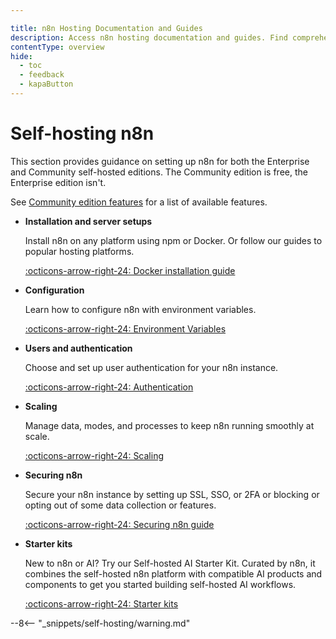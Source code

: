```yaml
---

title: n8n Hosting Documentation and Guides
description: Access n8n hosting documentation and guides. Find comprehensive resources to help you set up and manage your self-hosted n8n instances.
contentType: overview
hide:
  - toc
  - feedback
  - kapaButton
---
```


# Self-hosting n8n

This section provides guidance on setting up n8n for both the Enterprise and Community self-hosted editions. The Community edition is free, the Enterprise edition isn't. 

See [Community edition features](/hosting/community-edition-features.md) for a list of available features. 

<div class="grid-cards-vertical cards" markdown>

- __Installation and server setups__

	Install n8n on any platform using npm or Docker. Or follow our guides to popular hosting platforms.

	[:octicons-arrow-right-24: Docker installation guide](/hosting/installation/docker.md)

- __Configuration__

	Learn how to configure n8n with environment variables.

	[:octicons-arrow-right-24: Environment Variables](/hosting/configuration/environment-variables/index.md)

- __Users and authentication__

	Choose and set up user authentication for your n8n instance.

	[:octicons-arrow-right-24: Authentication](/hosting/configuration/user-management-self-hosted.md)

- __Scaling__

	Manage data, modes, and processes to keep n8n running smoothly at scale.

	[:octicons-arrow-right-24: Scaling](/hosting/scaling/queue-mode.md)

- __Securing n8n__

	Secure your n8n instance by setting up SSL, SSO, or 2FA or blocking or opting out of some data collection or features.

	[:octicons-arrow-right-24: Securing n8n guide](/hosting/securing/overview.md)

- __Starter kits__

	New to n8n or AI? Try our Self-hosted AI Starter Kit. Curated by n8n, it combines the self-hosted n8n platform with compatible AI products and components to get you started building self-hosted AI workflows.

	[:octicons-arrow-right-24: Starter kits](/hosting/starter-kits/ai-starter-kit.md)

</div>

--8<-- "_snippets/self-hosting/warning.md"
